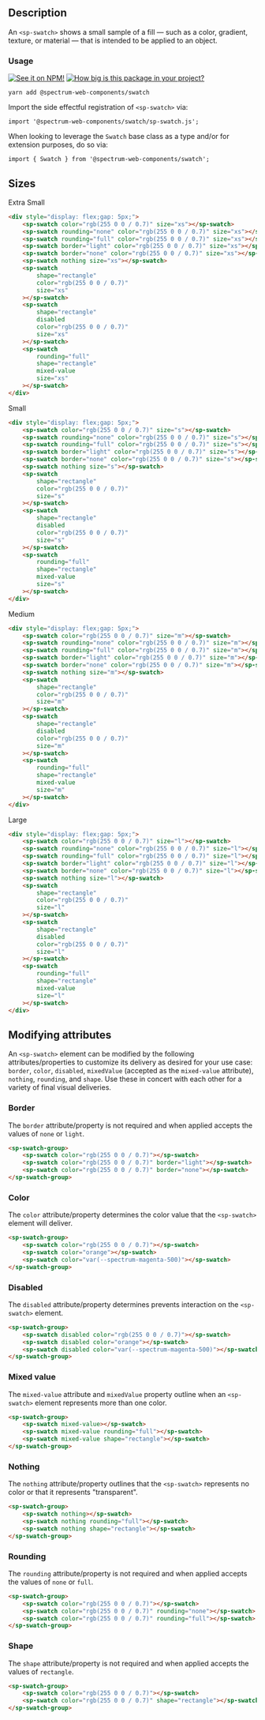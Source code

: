 ## Description

An `<sp-swatch>` shows a small sample of a fill — such as a color, gradient, texture, or material — that is intended to be applied to an object.

### Usage

[![See it on NPM!](https://img.shields.io/npm/v/@spectrum-web-components/swatch?style=for-the-badge)](https://www.npmjs.com/package/@spectrum-web-components/swatch)
[![How big is this package in your project?](https://img.shields.io/bundlephobia/minzip/@spectrum-web-components/swatch?style=for-the-badge)](https://bundlephobia.com/result?p=@spectrum-web-components/swatch)

```
yarn add @spectrum-web-components/swatch
```

Import the side effectful registration of `<sp-swatch>` via:

```
import '@spectrum-web-components/swatch/sp-swatch.js';
```

When looking to leverage the `Swatch` base class as a type and/or for extension purposes, do so via:

```
import { Swatch } from '@spectrum-web-components/swatch';
```

## Sizes

<sp-tabs selected="m" auto label="Size Attribute Options">
<sp-tab value="xs">Extra Small</sp-tab>
<sp-tab-panel value="xs">

```html
<div style="display: flex;gap: 5px;">
    <sp-swatch color="rgb(255 0 0 / 0.7)" size="xs"></sp-swatch>
    <sp-swatch rounding="none" color="rgb(255 0 0 / 0.7)" size="xs"></sp-swatch>
    <sp-swatch rounding="full" color="rgb(255 0 0 / 0.7)" size="xs"></sp-swatch>
    <sp-swatch border="light" color="rgb(255 0 0 / 0.7)" size="xs"></sp-swatch>
    <sp-swatch border="none" color="rgb(255 0 0 / 0.7)" size="xs"></sp-swatch>
    <sp-swatch nothing size="xs"></sp-swatch>
    <sp-swatch
        shape="rectangle"
        color="rgb(255 0 0 / 0.7)"
        size="xs"
    ></sp-swatch>
    <sp-swatch
        shape="rectangle"
        disabled
        color="rgb(255 0 0 / 0.7)"
        size="xs"
    ></sp-swatch>
    <sp-swatch
        rounding="full"
        shape="rectangle"
        mixed-value
        size="xs"
    ></sp-swatch>
</div>
```

</sp-tab-panel>
<sp-tab value="s">Small</sp-tab>
<sp-tab-panel value="s">

```html
<div style="display: flex;gap: 5px;">
    <sp-swatch color="rgb(255 0 0 / 0.7)" size="s"></sp-swatch>
    <sp-swatch rounding="none" color="rgb(255 0 0 / 0.7)" size="s"></sp-swatch>
    <sp-swatch rounding="full" color="rgb(255 0 0 / 0.7)" size="s"></sp-swatch>
    <sp-swatch border="light" color="rgb(255 0 0 / 0.7)" size="s"></sp-swatch>
    <sp-swatch border="none" color="rgb(255 0 0 / 0.7)" size="s"></sp-swatch>
    <sp-swatch nothing size="s"></sp-swatch>
    <sp-swatch
        shape="rectangle"
        color="rgb(255 0 0 / 0.7)"
        size="s"
    ></sp-swatch>
    <sp-swatch
        shape="rectangle"
        disabled
        color="rgb(255 0 0 / 0.7)"
        size="s"
    ></sp-swatch>
    <sp-swatch
        rounding="full"
        shape="rectangle"
        mixed-value
        size="s"
    ></sp-swatch>
</div>
```

</sp-tab-panel>
<sp-tab value="m">Medium</sp-tab>
<sp-tab-panel value="m">

```html
<div style="display: flex;gap: 5px;">
    <sp-swatch color="rgb(255 0 0 / 0.7)" size="m"></sp-swatch>
    <sp-swatch rounding="none" color="rgb(255 0 0 / 0.7)" size="m"></sp-swatch>
    <sp-swatch rounding="full" color="rgb(255 0 0 / 0.7)" size="m"></sp-swatch>
    <sp-swatch border="light" color="rgb(255 0 0 / 0.7)" size="m"></sp-swatch>
    <sp-swatch border="none" color="rgb(255 0 0 / 0.7)" size="m"></sp-swatch>
    <sp-swatch nothing size="m"></sp-swatch>
    <sp-swatch
        shape="rectangle"
        color="rgb(255 0 0 / 0.7)"
        size="m"
    ></sp-swatch>
    <sp-swatch
        shape="rectangle"
        disabled
        color="rgb(255 0 0 / 0.7)"
        size="m"
    ></sp-swatch>
    <sp-swatch
        rounding="full"
        shape="rectangle"
        mixed-value
        size="m"
    ></sp-swatch>
</div>
```

</sp-tab-panel>
<sp-tab value="l">Large</sp-tab>
<sp-tab-panel value="l">

```html
<div style="display: flex;gap: 5px;">
    <sp-swatch color="rgb(255 0 0 / 0.7)" size="l"></sp-swatch>
    <sp-swatch rounding="none" color="rgb(255 0 0 / 0.7)" size="l"></sp-swatch>
    <sp-swatch rounding="full" color="rgb(255 0 0 / 0.7)" size="l"></sp-swatch>
    <sp-swatch border="light" color="rgb(255 0 0 / 0.7)" size="l"></sp-swatch>
    <sp-swatch border="none" color="rgb(255 0 0 / 0.7)" size="l"></sp-swatch>
    <sp-swatch nothing size="l"></sp-swatch>
    <sp-swatch
        shape="rectangle"
        color="rgb(255 0 0 / 0.7)"
        size="l"
    ></sp-swatch>
    <sp-swatch
        shape="rectangle"
        disabled
        color="rgb(255 0 0 / 0.7)"
        size="l"
    ></sp-swatch>
    <sp-swatch
        rounding="full"
        shape="rectangle"
        mixed-value
        size="l"
    ></sp-swatch>
</div>
```

</sp-tab-panel>
</sp-tabs>

## Modifying attributes

An `<sp-swatch>` element can be modified by the following attributes/properties to customize its delivery as desired for your use case: `border`, `color`, `disabled`, `mixedValue` (accepted as the `mixed-value` attribute), `nothing`, `rounding`, and `shape`. Use these in concert with each other for a variety of final visual deliveries.

### Border

The `border` attribute/property is not required and when applied accepts the values of `none` or `light`.

```html
<sp-swatch-group>
    <sp-swatch color="rgb(255 0 0 / 0.7)"></sp-swatch>
    <sp-swatch color="rgb(255 0 0 / 0.7)" border="light"></sp-swatch>
    <sp-swatch color="rgb(255 0 0 / 0.7)" border="none"></sp-swatch>
</sp-swatch-group>
```

### Color

The `color` attribute/property determines the color value that the `<sp-swatch>` element will deliver.

```html
<sp-swatch-group>
    <sp-swatch color="rgb(255 0 0 / 0.7)"></sp-swatch>
    <sp-swatch color="orange"></sp-swatch>
    <sp-swatch color="var(--spectrum-magenta-500)"></sp-swatch>
</sp-swatch-group>
```

### Disabled

The `disabled` attribute/property determines prevents interaction on the `<sp-swatch>` element.

```html
<sp-swatch-group>
    <sp-swatch disabled color="rgb(255 0 0 / 0.7)"></sp-swatch>
    <sp-swatch disabled color="orange"></sp-swatch>
    <sp-swatch disabled color="var(--spectrum-magenta-500)"></sp-swatch>
</sp-swatch-group>
```

### Mixed value

The `mixed-value` attribute and `mixedValue` property outline when an `<sp-swatch>` element represents more than one color.

```html
<sp-swatch-group>
    <sp-swatch mixed-value></sp-swatch>
    <sp-swatch mixed-value rounding="full"></sp-swatch>
    <sp-swatch mixed-value shape="rectangle"></sp-swatch>
</sp-swatch-group>
```

### Nothing

The `nothing` attribute/property outlines that the `<sp-swatch>` represents no color or that it represents "transparent".

```html
<sp-swatch-group>
    <sp-swatch nothing></sp-swatch>
    <sp-swatch nothing rounding="full"></sp-swatch>
    <sp-swatch nothing shape="rectangle"></sp-swatch>
</sp-swatch-group>
```

### Rounding

The `rounding` attribute/property is not required and when applied accepts the values of `none` or `full`.

```html
<sp-swatch-group>
    <sp-swatch color="rgb(255 0 0 / 0.7)"></sp-swatch>
    <sp-swatch color="rgb(255 0 0 / 0.7)" rounding="none"></sp-swatch>
    <sp-swatch color="rgb(255 0 0 / 0.7)" rounding="full"></sp-swatch>
</sp-swatch-group>
```

### Shape

The `shape` attribute/property is not required and when applied accepts the values of `rectangle`.

```html
<sp-swatch-group>
    <sp-swatch color="rgb(255 0 0 / 0.7)"></sp-swatch>
    <sp-swatch color="rgb(255 0 0 / 0.7)" shape="rectangle"></sp-swatch>
</sp-swatch-group>
```
